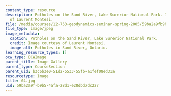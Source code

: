 ```yaml
---
content_type: resource
description: Potholes on the Sand River, Lake Surerior National Park. Images courtesy
  of Laurent Montesi.
file: /media/courses/12-753-geodynamics-seminar-spring-2005/59ba2a9fb9b54afa28d1e28dbd7dc227_04.jpg
file_type: image/jpeg
image_metadata:
  caption: Potholes on the Sand River, Lake Surerior National Park.
  credit: Image courtesy of Laurent Montesi.
  image-alt: Potholes in Sand River, Ontario.
learning_resource_types: []
ocw_type: OCWImage
parent_title: Image Gallery
parent_type: CourseSection
parent_uid: b3c6b3e0-51d2-5533-55fb-a1fef08ed31a
resourcetype: Image
title: 04.jpg
uid: 59ba2a9f-b9b5-4afa-28d1-e28dbd7dc227
---
```

